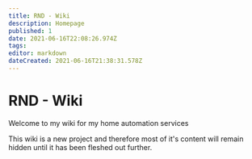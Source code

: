 ```yaml
---
title: RND - Wiki
description: Homepage
published: 1
date: 2021-06-16T22:08:26.974Z
tags: 
editor: markdown
dateCreated: 2021-06-16T21:38:31.578Z
---
```


# RND - Wiki
Welcome to my wiki for my home automation services

This wiki is a new project and therefore most of it's content will remain hidden until it has been fleshed out further.